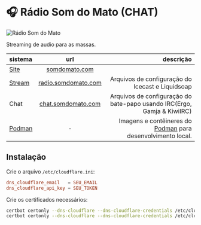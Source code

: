 # 🎧 Rádio Som do Mato (CHAT)

![Rádio Som do Mato](https://raw.githubusercontent.com/somdomato/somdomato/main/public/images/logo.svg "Rádio Som do Mato")

Streaming de audio para as massas.

| sistema | url | descrição | 
| :--- | :---: | ---: |
| [Site](https://github.com/somdomato/somdomato) | [somdomato.com](https://somdomato.com) | |
| [Stream](https://github.com/somdomato/stream) | [radio.somdomato.com](https://radio.somdomato.com) | Arquivos de configuração do Icecast e Liquidsoap |
| Chat | [chat.somdomato.com](https://chat.somdomato.com) | Arquivos de configuração do bate-papo usando IRC(Ergo, Gamja & KiwiIRC)  |
| [Podman](https://github.com/somdomato/podman) | - | Imagens e contêineres do [Podman](https://podman.io) para desenvolvimento local. |

## Instalação

Crie o arquivo `/etc/cloudflare.ini`:
```conf
dns_cloudflare_email   = SEU_EMAIL
dns_cloudflare_api_key = SEU_TOKEN
```

Crie os certificados necessários:

```bash
certbot certonly --dns-cloudflare --dns-cloudflare-credentials /etc/cloudflare.ini -d irc.somdomato.com
certbot certonly --dns-cloudflare --dns-cloudflare-credentials /etc/cloudflare.ini -d chat.somdomato.com
```

